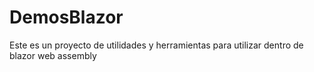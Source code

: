# DemosBlazor

Este es un proyecto de utilidades y herramientas para utilizar dentro de blazor web assembly
